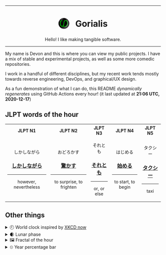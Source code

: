 ***

<h1 align="center">
<sub>
    <img src="readme/resources/avatar.png" height="36">
</sub>
&nbsp;
Gorialis
</h1>
<p align="center">
Hello! I like making tangible software.
</p>

***

My name is Devon and this is where you can view my public projects. I have a mix of stable and experimental projects, as well as some more comedic repositories.

I work in a handful of different disciplines, but my recent work tends mostly towards reverse engineering, DevOps, and graphical/UX design.

As a fun demonstration of what I can do, this README *dynamically regenerates* using GitHub Actions every hour! (it last updated at **21:06 UTC, 2020-12-17**)

<h2>JLPT words of the hour</h2>
<table>
    <tr>
        <th>JLPT N1</th>
        <th>JLPT N2</th>
        <th>JLPT N3</th>
        <th>JLPT N4</th>
        <th>JLPT N5</th>
    </tr>
    <tr>
        <td>
            <p align="center">しかしながら</p>
            <h3 align="center"><b><a href="https://jisho.org/search/%E3%81%97%E3%81%8B%E3%81%97%E3%81%AA%E3%81%8C%E3%82%89">しかしながら</a></b></h3>
            <hr>
            <p align="center">however,<wbr> nevertheless</p>
        </td>
        <td>
            <p align="center">おどろかす</p>
            <h3 align="center"><b><a href="https://jisho.org/search/%E9%A9%9A%E3%81%8B%E3%81%99">驚かす</a></b></h3>
            <hr>
            <p align="center">to surprise,<wbr> to frighten</p>
        </td>
        <td>
            <p align="center">それとも</p>
            <h3 align="center"><b><a href="https://jisho.org/search/%E3%81%9D%E3%82%8C%E3%81%A8%E3%82%82">それとも</a></b></h3>
            <hr>
            <p align="center">or,<wbr> or else</p>
        </td>
        <td>
            <p align="center">はじめる</p>
            <h3 align="center"><b><a href="https://jisho.org/search/%E5%A7%8B%E3%82%81%E3%82%8B">始める</a></b></h3>
            <hr>
            <p align="center">to start,<wbr> to begin</p>
        </td>
        <td>
            <p align="center">タクシー</p>
            <h3 align="center"><b><a href="https://jisho.org/search/%E3%82%BF%E3%82%AF%E3%82%B7%E3%83%BC">タクシー</a></b></h3>
            <hr>
            <p align="center">taxi</p>
        </td>
    </tr>
</table>

<h2>Other things</h2>
<details>
<summary>🕘  World clock inspired by <a href="https://xkcd.com/now">XKCD now</a></summary>

> <img src="generated/now.png" width="512">

</details>
<details>
<summary>🌒 Lunar phase</summary>

The moon is approximately 12.88% through its phase (Waxing Crescent).

</details>
<details>
<summary>&#x1f5bc; Fractal of the hour</summary>

> <img src="generated/fractal.png" width="512">

</details>
<details>
<summary>&#x23f2; Year percentage bar</summary>
<pre><code>2020 [███████████████████▁] 96.14%</code></pre>
</details>
